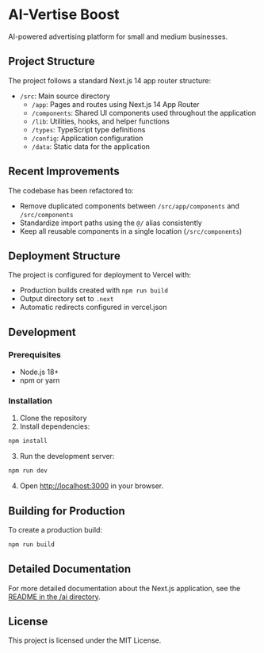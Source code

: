 # AI-Vertise Boost

AI-powered advertising platform for small and medium businesses.

## Project Structure

The project follows a standard Next.js 14 app router structure:

- `/src`: Main source directory
  - `/app`: Pages and routes using Next.js 14 App Router
  - `/components`: Shared UI components used throughout the application
  - `/lib`: Utilities, hooks, and helper functions
  - `/types`: TypeScript type definitions
  - `/config`: Application configuration
  - `/data`: Static data for the application

## Recent Improvements

The codebase has been refactored to:
- Remove duplicated components between `/src/app/components` and `/src/components`
- Standardize import paths using the `@/` alias consistently
- Keep all reusable components in a single location (`/src/components`)

## Deployment Structure

The project is configured for deployment to Vercel with:
- Production builds created with `npm run build`
- Output directory set to `.next`
- Automatic redirects configured in vercel.json

## Development

### Prerequisites

- Node.js 18+
- npm or yarn

### Installation

1. Clone the repository
2. Install dependencies:

```bash
npm install
```

3. Run the development server:

```bash
npm run dev
```

4. Open [http://localhost:3000](http://localhost:3000) in your browser.

## Building for Production

To create a production build:

```bash
npm run build
```

## Detailed Documentation

For more detailed documentation about the Next.js application, see the [README in the /ai directory](./ai/README.md).

## License

This project is licensed under the MIT License. 